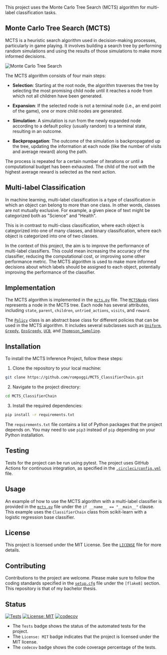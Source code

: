 
This project uses the Monte Carlo Tree Search (MCTS) algorithm for multi-label classification tasks. 

## Monte Carlo Tree Search (MCTS)

MCTS is a heuristic search algorithm used in decision-making processes, particularly in game playing. It involves building a search tree by performing random simulations and using the results of those simulations to make more informed decisions.

![Monte Carlo Tree Search](https://i.stack.imgur.com/GR7qf.png)

The MCTS algorithm consists of four main steps:

- **Selection**: Starting at the root node, the algorithm traverses the tree by selecting the most promising child node until it reaches a node from which not all children have been generated.

- **Expansion**: If the selected node is not a terminal node (i.e., an end point of the game), one or more child nodes are generated.

- **Simulation**: A simulation is run from the newly expanded node according to a default policy (usually random) to a terminal state, resulting in an outcome.

- **Backpropagation**: The outcome of the simulation is backpropagated up the tree, updating the information at each node (like the number of visits and average reward) along the path.

The process is repeated for a certain number of iterations or until a computational budget has been exhausted. The child of the root with the highest average reward is selected as the next action.

## Multi-label Classification

In machine learning, multi-label classification is a type of classification in which an object can belong to more than one class. In other words, classes are not mutually exclusive. For example, a given piece of text might be categorized both as "Science" and "Health".

This is in contrast to multi-class classification, where each object is categorized into one of many classes, and binary classification, where each object is categorized into one of two classes.

In the context of this project, the aim is to improve the performance of multi-label classifiers. This could mean increasing the accuracy of the classifier, reducing the computational cost, or improving some other performance metric. The MCTS algorithm is used to make more informed decisions about which labels should be assigned to each object, potentially improving the performance of the classifier.

## Implementation

The MCTS algorithm is implemented in the [`mcts.py`](command:_github.copilot.openSymbolInFile?%5B%22src%2Fmcts_inference%2Fmcts.py%22%2C%22mcts.py%22%5D "src/mcts_inference/mcts.py") file. The [`MCTSNode`](command:_github.copilot.openSymbolInFile?%5B%22src%2Fmcts_inference%2Fmcts_node.py%22%2C%22MCTSNode%22%5D "src/mcts_inference/mcts_node.py") class represents a node in the MCTS tree. Each node has several attributes, including `state`, `parent`, `children`, `untried_actions`, `visits`, and `reward`.

The [`Policy`](command:_github.copilot.openSymbolInFile?%5B%22src%2Fmcts_inference%2Fpolicy.py%22%2C%22Policy%22%5D "src/mcts_inference/policy.py") class is an abstract base class for different policies that can be used in the MCTS algorithm. It includes several subclasses such as [`Uniform`](command:_github.copilot.openSymbolInFile?%5B%22src%2Fmcts_inference%2Fpolicy.py%22%2C%22Uniform%22%5D "src/mcts_inference/policy.py"), [`Greedy`](command:_github.copilot.openSymbolInFile?%5B%22src%2Fmcts_inference%2Fpolicy.py%22%2C%22Greedy%22%5D "src/mcts_inference/policy.py"), [`EpsGreedy`](command:_github.copilot.openSymbolInFile?%5B%22src%2Fmcts_inference%2Fpolicy.py%22%2C%22EpsGreedy%22%5D "src/mcts_inference/policy.py"), [`UCB`](command:_github.copilot.openSymbolInFile?%5B%22src%2Fmcts_inference%2Fpolicy.py%22%2C%22UCB%22%5D "src/mcts_inference/policy.py"), and [`Thompson_Sampling`](command:_github.copilot.openSymbolInFile?%5B%22src%2Fmcts_inference%2Fpolicy.py%22%2C%22Thompson_Sampling%22%5D "src/mcts_inference/policy.py").

## Installation

To install the MCTS Inference Project, follow these steps:

1. Clone the repository to your local machine:

```bash
git clone https://github.com/rompoggi/MCTS_ClassifierChain.git
```

2. Navigate to the project directory:

```bash
cd MCTS_ClassifierChain
```

3. Install the required dependencies:

```bash
pip install -r requirements.txt
```

The `requirements.txt` file contains a list of Python packages that the project depends on. You may need to use `pip3` instead of `pip` depending on your Python installation.


## Testing

Tests for the project can be run using pytest. The project uses GitHub Actions for continuous integration, as specified in the [`.circleci/config.yml`](command:_github.copilot.openSymbolInFile?%5B%22.circleci%2Fconfig.yml%22%2C%22.circleci%2Fconfig.yml%22%5D ".circleci/config.yml") file.

## Usage

An example of how to use the MCTS algorithm with a multi-label classifier is provided in the [`mcts.py`](command:_github.copilot.openSymbolInFile?%5B%22src%2Fmcts_inference%2Fmcts.py%22%2C%22mcts.py%22%5D "src/mcts_inference/mcts.py") file under the `if __name__ == "__main__"` clause. This example uses the `ClassifierChain` class from scikit-learn with a logistic regression base classifier.

## License

This project is licensed under the MIT License. See the [`LICENSE`](LICENSE) file for more details.

## Contributing

Contributions to the project are welcome. Please make sure to follow the coding standards specified in the [`setup.cfg`]("setup.cfg") file under the `[flake8]` section.
This repository is that of my bachelor thesis.


## Status

[![Tests](https://github.com/rompoggi/MCTS_ClassifierChain/actions/workflows/tests.yml/badge.svg)](https://github.com/rompoggi/MCTS_ClassifierChain/actions)
[![License: MIT](https://img.shields.io/badge/License-MIT-purple.svg)](https://opensource.org/licenses/MIT)
[![codecov](https://codecov.io/gh/rompoggi/MCTS_ClassifierChain/graph/badge.svg?token=N9FSNH021E)](https://codecov.io/gh/rompoggi/MCTS_ClassifierChain)

- The `Tests` badge shows the status of the automated tests for the project.
- The `License: MIT` badge indicates that the project is licensed under the MIT license.
- The `codecov` badge shows the code coverage percentage of the tests.
